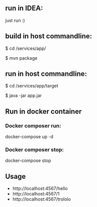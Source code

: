## run in IDEA:
just run :)

## build in host commandline:

$ cd /services/app/

$ mvn package

## run in host commandline:
$ cd /services/app/target

$ java -jar app.jar

## Run in docker container

### Docker composer run:

docker-compose up -d

### Docker composer stop:

docker-compose stop

## Usage

- http://localhost:4567/hello
- http://localhost:4567/1
- http://localhost:4567/trololo